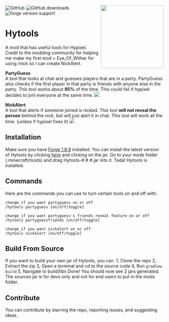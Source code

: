 <img align="right" src="https://raw.githubusercontent.com/udu3324/Hytools/main/src/main/resources/logo.png" height="200" width="200">  

<img alt="GitHub" src="https://img.shields.io/github/license/udu3324/Hytools">  

<img alt="GitHub downloads" src="https://img.shields.io/github/downloads/udu3324/hytools/total">  

<img alt="forge version support" src="https://img.shields.io/badge/mod%20loader-Forge 1.8.9-e04e14">  

# Hytools
A mod that has useful tools for Hypixel. Credit to the modding community for helping me make my first mod + Eye_Of_Wither for using /nick so I can create NickAlert.

**PartyGuess**  
A tool that looks at chat and guesses players that are in a party. PartyGuess also checks if the first player in that party is friends with anyone else in the party. This tool works about **95%** of the time. This could fail if hypixel decides to join everyone at the same time.
![](https://cdn.discordapp.com/attachments/697141987219865706/932137797601599508/unknown.png)

**NickAlert**  
A tool that alerts if someone joined is nicked. This tool **will not reveal the person** behind the nick, but will just alert it in chat. This tool will work all the time. (unless if hypixel fixes it)
![](https://cdn.discordapp.com/attachments/626565405930160148/932033762508816454/unknown.png)

## Installation
Make sure you have [Forge 1.8.9](https://files.minecraftforge.net/net/minecraftforge/forge/index_1.8.9.html) installed. You can install the latest version of Hytools by clicking [here](https://github.com/udu3324/Hytools/releases/latest) and clicking on the jar.
Go to your mods folder (.minecraft/mods) and drag Hytools-#.#.#.jar into it. Tada! Hytools is installed.

## Commands
Here are the commands you can use to turn certain tools on and off with:
```
change if you want partyguess on or off
/hytools partyguess [on/off/toggle]

change if you want partyguess's friends reveal feature on or off
/hytools partyguessfriends [on/off/toggle]

change if you want nickalert on or off
/hytools nickalert [on/off/toggle]
```

## Build From Source
If you want to build your own jar of Hytools, you can.
1, Clone the repo
2, Extract the zip
3, Open a terminal and cd to the source code
4, Run `gradlew build`
5, Navigate to build/libs
Done! You should now see 2 jars generated. The sources jar is for devs only and not for end users to put in the mods folder.

## Contribute
You can contribute by starring the repo, reporting issues, and suggesting ideas.